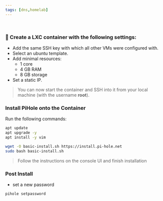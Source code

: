 ```yaml
---
tags: [dns,homelab]
---
```


</br>

### 🔧 Create a LXC container with the following settings:

- Add the same SSH key with which all other VMs were configured with.
- Select an ubuntu template.
- Add minimal resources:
	- 1 core
	- 4 GB RAM
	- 8 GB storage
- Set a static IP.

> You can now start the container and SSH into it from your local machine (with the username **root**).


### Install PiHole onto the Container

Run the following commands:

```bash ln:False
apt update
apt upgrade -y
apt install -y vim
```

```bash ln:False
wget -O basic-install.sh https://install.pi-hole.net
sudo bash basic-install.sh
```

> Follow the instructions on the console UI and finish installation


### Post Install

- set a new password

```bash ln:False
pihole setpassword
```